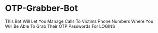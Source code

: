 # OTP-Grabber-Bot
This Bot Will Let You Manage Calls To Victims Phone Numbers Where You Will Be Able To Grab Their OTP Passwords For LOGINS
